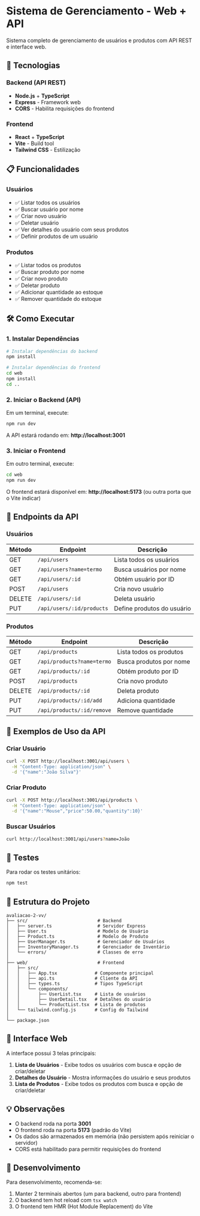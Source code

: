 # Sistema de Gerenciamento - Web + API

Sistema completo de gerenciamento de usuários e produtos com API REST e interface web.

## 🚀 Tecnologias

### Backend (API REST)
- **Node.js** + **TypeScript**
- **Express** - Framework web
- **CORS** - Habilita requisições do frontend

### Frontend
- **React** + **TypeScript**
- **Vite** - Build tool
- **Tailwind CSS** - Estilização

## 📋 Funcionalidades

### Usuários
- ✅ Listar todos os usuários
- ✅ Buscar usuário por nome
- ✅ Criar novo usuário
- ✅ Deletar usuário
- ✅ Ver detalhes do usuário com seus produtos
- ✅ Definir produtos de um usuário

### Produtos
- ✅ Listar todos os produtos
- ✅ Buscar produto por nome
- ✅ Criar novo produto
- ✅ Deletar produto
- ✅ Adicionar quantidade ao estoque
- ✅ Remover quantidade do estoque

## 🛠️ Como Executar

### 1. Instalar Dependências

```bash
# Instalar dependências do backend
npm install

# Instalar dependências do frontend
cd web
npm install
cd ..
```

### 2. Iniciar o Backend (API)

Em um terminal, execute:

```bash
npm run dev
```

A API estará rodando em: **http://localhost:3001**

### 3. Iniciar o Frontend

Em outro terminal, execute:

```bash
cd web
npm run dev
```

O frontend estará disponível em: **http://localhost:5173** (ou outra porta que o Vite indicar)

## 📡 Endpoints da API

### Usuários

| Método | Endpoint | Descrição |
|--------|----------|-----------|
| GET | `/api/users` | Lista todos os usuários |
| GET | `/api/users?name=termo` | Busca usuários por nome |
| GET | `/api/users/:id` | Obtém usuário por ID |
| POST | `/api/users` | Cria novo usuário |
| DELETE | `/api/users/:id` | Deleta usuário |
| PUT | `/api/users/:id/products` | Define produtos do usuário |

### Produtos

| Método | Endpoint | Descrição |
|--------|----------|-----------|
| GET | `/api/products` | Lista todos os produtos |
| GET | `/api/products?name=termo` | Busca produtos por nome |
| GET | `/api/products/:id` | Obtém produto por ID |
| POST | `/api/products` | Cria novo produto |
| DELETE | `/api/products/:id` | Deleta produto |
| PUT | `/api/products/:id/add` | Adiciona quantidade |
| PUT | `/api/products/:id/remove` | Remove quantidade |

## 📝 Exemplos de Uso da API

### Criar Usuário
```bash
curl -X POST http://localhost:3001/api/users \
  -H "Content-Type: application/json" \
  -d '{"name":"João Silva"}'
```

### Criar Produto
```bash
curl -X POST http://localhost:3001/api/products \
  -H "Content-Type: application/json" \
  -d '{"name":"Mouse","price":50.00,"quantity":10}'
```

### Buscar Usuários
```bash
curl http://localhost:3001/api/users?name=João
```

## 🧪 Testes

Para rodar os testes unitários:

```bash
npm test
```

## 📁 Estrutura do Projeto

```
avaliacao-2-vv/
├── src/                          # Backend
│   ├── server.ts                 # Servidor Express
│   ├── User.ts                   # Modelo de Usuário
│   ├── Product.ts                # Modelo de Produto
│   ├── UserManager.ts            # Gerenciador de Usuários
│   ├── InventoryManager.ts       # Gerenciador de Inventário
│   └── errors/                   # Classes de erro
│
├── web/                          # Frontend
│   ├── src/
│   │   ├── App.tsx              # Componente principal
│   │   ├── api.ts               # Cliente da API
│   │   ├── types.ts             # Tipos TypeScript
│   │   └── components/
│   │       ├── UserList.tsx     # Lista de usuários
│   │       ├── UserDetail.tsx   # Detalhes do usuário
│   │       └── ProductList.tsx  # Lista de produtos
│   └── tailwind.config.js       # Config do Tailwind
│
└── package.json
```

## 🎨 Interface Web

A interface possui 3 telas principais:

1. **Lista de Usuários** - Exibe todos os usuários com busca e opção de criar/deletar
2. **Detalhes do Usuário** - Mostra informações do usuário e seus produtos
3. **Lista de Produtos** - Exibe todos os produtos com busca e opção de criar/deletar

## 💡 Observações

- O backend roda na porta **3001**
- O frontend roda na porta **5173** (padrão do Vite)
- Os dados são armazenados em memória (não persistem após reiniciar o servidor)
- CORS está habilitado para permitir requisições do frontend

## 🤝 Desenvolvimento

Para desenvolvimento, recomenda-se:
1. Manter 2 terminais abertos (um para backend, outro para frontend)
2. O backend tem hot reload com `tsx watch`
3. O frontend tem HMR (Hot Module Replacement) do Vite
